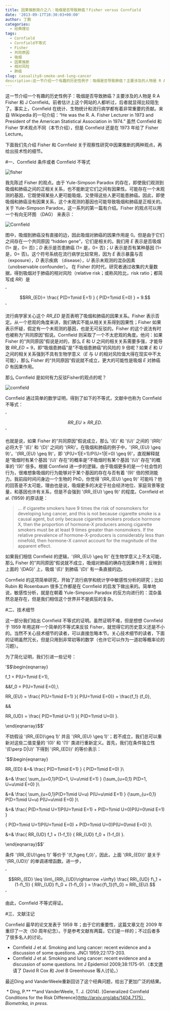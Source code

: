 ```yaml
---
title: 因果推断简介之八：吸烟是否导致肺癌？Fisher versus Cornfield
date: '2013-09-17T10:30:03+00:00'
author: 丁鹏
categories:
  - 经典理论
tags:
  - Cornfield
  - Cornfield不等式
  - Fisher
  - 共同原因
  - 吸烟
  - 因果推断
  - 相对风险
  - 肺癌
slug: casuality8-smoke-and-lung-cancer
description:这一节介绍一个有趣的历史性例子：吸烟是否导致肺癌？主要涉及的人物是 R A Fisher 和 J Cornfield。前者估计上这个网站的人都听过，后者就显得比较陌生了。事实上，Cornfield 在统计、生物统计和流行病学都有着非常重要的贡献。来自 Wikipedia 的一句介绍：“He was the R. A. Fisher Lecturer in 1973 and President of the American Statistical Association in 1974.” 虽然 Cornfield 和 Fisher 学术观点不同（本节介绍），但是 Cornfield 还是在 1973 年给了 Fisher Lecture。
---
```


这一节介绍一个有趣的历史性例子：吸烟是否导致肺癌？主要涉及的人物是 R A Fisher 和 J Cornfield。前者估计上这个网站的人都听过，后者就显得比较陌生了。事实上，Cornfield 在统计、生物统计和流行病学都有着非常重要的贡献。来自 Wikipedia 的一句介绍：“He was the R. A. Fisher Lecturer in 1973 and President of the American Statistical Association in 1974.” 虽然 Cornfield 和 Fisher 学术观点不同（本节介绍），但是 Cornfield 还是在 1973 年给了 Fisher Lecture。

下面我们先介绍 Fisher 和 Cornfield 关于观察性研究中因果推断的两种观点，再给出技术性的细节。



#一、Cornfield 条件或者 Cornfield 不等式

![fisher](https://cos.name/wp-content/uploads/2013/09/fisher.gif)



我先陈述 Fisher 的观点。由于 Yule-Simpson Paradox 的存在，即使我们观测到吸烟和肺癌之间的正相关关系，也不能断定它们之间有因果性。可能存在一个未观测的基因，它既使得某些人更可能吸烟，又使得这些人更可能患肺癌。因此，即使吸烟和肺癌没有因果关系，这个未观测的基因也可能导致吸烟和肺癌是正相关的。关于 Yule-Simpson Paradox，这一系列的第一篇有介绍。Fisher 的观点可以用一个有向无环图 （DAG） 来表示：

![Cornfield](https://cos.name/wp-content/uploads/2013/09/Cornfield.jpg)

图中，吸烟到肺癌没有直接的边，因此吸烟对肺癌的因果作用是 $0$。但是由于它们之间存在一个共同原因 “hidden gene”，它们是相关的。我们用 $E$ 表示是否吸烟 ($1=$ 是，$0=$ 否)；$D$ 表示是否患肺癌 ($1=$ 是，$0=$ 否)；$U$ 表示是否有某种基因 ($1=$ 是，$0=$ 否)。这个符号系统在流行病学比较常用，因为 $E$ 表示暴露与否 （exposure），$D$ 表示疾病 （disease），$U$ 表示未观测的混杂因素 （unobservable confounder）。 在 Fisher 的时代，研究者通过收集的大量数据，得到吸烟对于肺癌的相对风险（relative risk；或称风险比，risk ratio；都简写成 $RR$）是
  
  
'$$RR_{ED}= \frac{ P(D=1\mid E=1) } { P(D=1\mid E=0) } = 9.$$'
  

流行病学家关心这个 $RR\_{ED}$ 是否表明了吸烟和肺癌的因果关系。Fisher 表示否定。从一个悲观的角度来讲，我们确实不能从相关关系得到因果性；Fisher 如果表示怀疑，假定有一个未观测的基因，也是无可反驳的。Fisher 的这个说法有时也被称为“共同原因”假说。Cornfield 则采取了一个不太悲观的角度。他问：如果 Fisher 的“共同原因”假说是对的，那么 $E$ 和 $U$ 之间的相关关系需要多强，才能导致 $RR\_{ED} = 9$，即“吸烟患肺癌”是“不吸烟患肺癌”的风险的 $9$ 倍呢？如果 $E$ 和 $U$ 之间的相关关系强到不具有生物学意义（$E$ 与 $U$ 的相对风险值大得在现实中不太可能），那么 Fisher 的“共同原因”假说就不成立，更大的可能性是吸烟 $E$ 对肺癌 $D$ 有因果作用。

那么 Cornfield 是如何有力反驳Fisher的观点的呢？

![cornfield](https://cos.name/wp-content/uploads/2013/09/cornfield.jpeg)



Cornfield 通过简单的数学证明，得到了如下的不等式，文献中也称为 Cornfield 不等式：
  
  
'$$RR\_{EU} \geq RR\_{ED}.$$'
  

也就是说，如果 Fisher 的“共同原因”假说成立，那么 '\(E\)' 和 '\(U\)' 之间的 '\(RR\)' 必将大于 '\(E\)' 和 '\(D\)' 之间的 '\(RR\)'。在吸烟和肺癌的例子中，'\(RR\_{EU} \geq 9\)'。'\(RR\_{EU} \geq 9\)'，即 '\(P(U=1|E=1)/P(U=1|E=0) \geq 9\)'，直观解释就是“吸烟时有某个基因 '\(U\)' 存在”的概率是“不吸烟时有某个基因 '\(U\)' 存在”的概率的 '\(9\)' 倍多。根据 Cornfield 进一步的逻辑，由于吸烟更多的是一个社会性的行为，很难想象吸烟的行为能够对于某个基因的存在与否有着 '\(9\)' 倍的预测能力。我前段时间问身边一个生物的 PhD，你觉得 '\(RR\_{EU} \geq 9\)' 可能吗？他的回答是不太可能，理由也是说，吸烟更多的决定于社会经济地位、家庭背景等变量，和基因也许有关系，但是不会强到 '\(RR\_{EU} \geq 9\)' 的程度。Cornfield et al. (1959) 的原话是：

> &#8230; if cigarette smokers have 9 times the risk of nonsmokers for developing lung cancer, and this is not because cigarette smoke is a causal agent, but only because cigarette smokers produce hormone X, then the proportion of hormone-X producers among cigarette smokers must be at least 9 times greater than nonsmokers. If the relative prevalence of hormone-X-producers is considerably less than ninefold, then hormone-X cannot account for the magnitude of the apparent effect.

如果我们相信 Cornfield 的逻辑，'\(RR_{EU} \geq 9\)' 在生物学意义上不太可能，那么 Fisher 的“共同原因”假说就不成立，吸烟对肺癌的确存在因果作用；反映到上面的 '\(DAG\)' 上，吸烟 '\(E\)' 到肺癌 '\(D\)' 有一条直接的边。

Cornfield 的这项简单研究，开始了流行病学和统计学中敏感性分析的研究；比如 Rubin 和 Rosenbaum 很多工作都是在 Cornfield 的启发下做出来的。简单地说，敏感性分析，就是在朝着 Yule-Simpson Paradox 的反方向进行的：混杂虽然总是存在，但是我们相信这个世界并不是疯狂的复杂。

#二、技术细节
  
这一部分我们给出 Cornfield 不等式的证明。虽然证明不难，但是想想 Cornfield 于 1959 年用这样一个简单的不等式来反驳 Fisher，就觉得它的历史意义还是不小的。当然不关心技术细节的读者，可以直接忽略本节。关心技术细节的读者，下面的证明虽然冗长，但是只用到非常初等的数学（也许它可以作为一道初等概率论的习题）。

为了简化证明，我们引进一些记号：
  
  
'$$\begin{eqnarray}
  
f_1 = P(U=1\mid E=1),
  
&&f_0 = P(U=1\mid E=0),\\
  
RR\_{EU} = \frac{ P(U=1\mid E=1) }{ P(U=1\mid E=0)} = \frac{f\_1} {f_0},
  
&&
  
RR_{UD} = \frac{ P(D=1\mid U=1) }{ P(D=1\mid U=0) }.
  
\end{eqnarray}$$'
  
  
不妨假设 '\(RR\_{ED}\geq 1\)' 并且 '\(RR\_{EU} \geq 1\)'；若不成立，我们总可以重新对这些二值变量的 '\(0\)' 和 '\(1\)' 类进行重新定义。首先，我们在条件独立性 '\(E\perp D|U\)' 下得到 '\(RR_{ED}\)' 的等价表示：
  
  
'$$\begin{eqnarray}
  
RR_{ED} &=& \frac{ P(D=1\mid E=1) } { P(D=1\mid E=0) }\\
  
&=& \frac{ \sum\_{u=0,1}P(D=1, U=u\mid E=1) } {\sum\_{u=0,1} P(D=1, U=u\mid E=0) }\\
  
&=& \frac{ \sum\_{u=0,1}P(D=1\mid U=u) P(U=u\mid E=1) } {\sum\_{u=0,1} P(D=1\mid U=u) P(U=u\mid E=0) }\\
  
&=& \frac{ P(D=1\mid U=1)P(U=1\mid E=1) + P(D=1\mid U=0)P(U=0\mid E=1) }
  
{ P(D=1\mid U=1)P(U=1\mid E=0) + P(D=1\mid U=0)P(U=0\mid E=0) }\\
  
&=& \frac{ RR\_{UD} f\_1 + (1-f\_1)} { RR\_{UD} f\_0 + (1-f\_0) }.
  
\end{eqnarray}$$'
  

条件 '\(RR\_{EU}\geq 1\)' 等价于 '\(f\_1\geq f\_0\)'，因此，上面 '\(RR\_{ED}\)' 是关于 '\(RR_{UD}\)' 的单调递增函数。进一步，
  
  
'$$RR\_{ED} \leq \lim\_{RR\_{UD}\rightarrow +\infty} \frac{ RR\_{UD} f\_1 + (1-f\_1)} { RR\_{UD} f\_0 + (1-f\_0) } = \frac{f\_1}{f\_0} = RR\_{EU}.$$'
  

由此，Cornfield 不等式得证。

#三、文献注记
  
Cornfield 最早的论文发表于 1959 年；由于它的重要性，这篇文章又在 2009 年重印了一次（50 周年纪念）。于是参考文献有两篇，它们是一样的；不过后者多了很多名人的讨论。

  * Cornfield J et al. Smoking and lung cancer: recent evidence and a discussion of some questions. JNCI 1959;22:173-203.
  * Cornfield J et al. Smoking and lung cancer: recent evidence and a discussion of some questions. Int J Epidemiol 2009;38:1175-91.（本文邀请了 David R Cox 和 Joel B Greenhouse 等人讨论。）

最近Ding and VanderWeele重新回访了这个经典问题，给出了更加广泛的结果。

  * Ding, P.** **<span>and VanderWeele, T. J. (2014). [Generalized Cornfield Conditions for the Risk Difference](http://arxiv.org/abs/1404.7175）</span>_Biometrika, in press._
